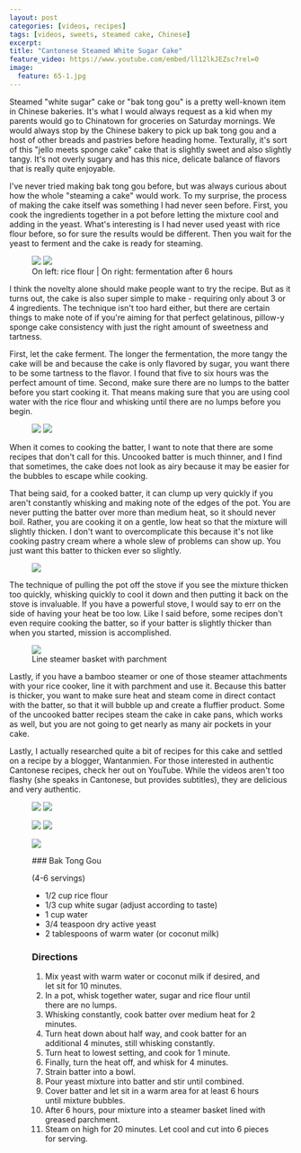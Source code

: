 ```yaml
---
layout: post
categories: [videos, recipes]
tags: [videos, sweets, steamed cake, Chinese]
excerpt: 
title: "Cantonese Steamed White Sugar Cake"
feature_video: https://www.youtube.com/embed/ll12lkJEZsc?rel=0
image:
  feature: 65-1.jpg
---
```


Steamed "white sugar" cake or "bak tong gou" is a pretty well-known item in Chinese bakeries.  It's what I would always request as a kid when my parents would go to Chinatown for groceries on Saturday mornings.  We would always stop by the Chinese bakery to pick up bak tong gou and a host of other breads and pastries before heading home.  Texturally, it's sort of this "jello meets sponge cake" cake that is slightly sweet and also slightly tangy. It's not overly sugary and has this nice, delicate balance of flavors that is really quite enjoyable.

I've never tried making bak tong gou before, but was always curious about how the whole "steaming a cake" would work.   To my surprise, the process of making the cake itself was something I had never seen before.  First, you cook the ingredients together in a pot before letting the mixture cool and adding in the yeast.  What's interesting is I had never used yeast with rice flour before, so for sure the results would be different.  Then you wait for the yeast to ferment and the cake is ready for steaming.     

<figure class="half">
<img src="/images/65-2.jpg">
<img src="/images/65-12.jpg">
 <figcaption> On left: rice flour | On right: fermentation after 6 hours </figcaption>
</figure>

I think the novelty alone should make people want to try the recipe.  But as it turns out, the cake is also super simple to make - requiring only about 3 or 4 ingredients.  The technique isn't too hard either, but there are certain things to make note of if you're aiming for that perfect gelatinous, pillow-y sponge cake consistency with just the right amount of sweetness and tartness.

First, let the cake ferment.  The longer the fermentation, the more tangy the cake will be and because the cake is only flavored by sugar, you want there to be some tartness to the flavor.  I found that five to six hours was the perfect amount of time.  Second, make sure there are no lumps to the batter before you start cooking it.  That means making sure that you are using cool water with the rice flour and whisking until there are no lumps before you begin.  

<figure class="half">
<img src="/images/65-5.jpg">
<img src="/images/65-6.jpg">
</figure>

When it comes to cooking the batter, I want to note that there are some recipes that don't call for this.  Uncooked batter is much thinner, and I find that sometimes, the cake does not look as airy because it may be easier for the bubbles to escape while cooking. 

That being said, for a cooked batter, it can clump up very quickly if you aren't constantly whisking and making note of the edges of the pot.  You are never putting the batter over more than medium heat, so it should never boil.  Rather, you are cooking it on a gentle, low heat so that the mixture will slightly thicken.  I don't want to overcomplicate this because it's not like cooking pastry cream where a whole slew of problems can show up.  You just want this batter to thicken ever so slightly.

<figure>
    <img src="/images/65-7.jpg">
</figure>

The technique of pulling the pot off the stove if you see the mixture thicken too quickly, whisking quickly to cool it down and then putting it back on the stove is invaluable.  If you have a powerful stove, I would say to err on the side of having your heat be too low.  Like I said before, some recipes don't even require cooking the batter, so if your batter is slightly thicker than when you started, mission is accomplished. 

<figure>
    <img src="/images/65-11.jpg">
     <figcaption> Line steamer basket with parchment </figcaption>
</figure>

Lastly, if you have a bamboo steamer or one of those steamer attachments with your rice cooker, line it with parchment and use it. Because this batter is thicker, you want to make sure heat and steam come in direct contact with the batter, so that it will bubble up and create a fluffier product. Some of the uncooked batter recipes steam the cake in cake pans, which works as well, but you are not going to get nearly as many air pockets in your cake.

Lastly, I actually researched quite a bit of recipes for this cake and settled on a recipe by a blogger, Wantanmien.  For those interested in authentic Cantonese recipes, check her out on YouTube. While the videos aren't too flashy (she speaks in Cantonese, but provides subtitles), they are delicious and very authentic.  

<figure class="half">
<img src="/images/65-4.jpg">
<img src="/images/65-6.jpg">
</figure>

<figure class="half">
<img src="/images/65-13.jpg">
<img src="/images/65-14.jpg">
</figure>

<figure>
    <img src="/images/65-15.jpg">
</figure>


<figure class="ingredients" markdown="1">
### Bak Tong Gou

(4-6 servings)

- 1/2 cup rice flour
- 1/3 cup white sugar (adjust according to taste)
- 1 cup water
- 3/4 teaspoon dry active yeast
- 2 tablespoons of warm water (or coconut milk) 

</figure>
<figure class="directions" markdown="1">

### Directions

1. Mix yeast with warm water or coconut milk if desired, and let sit for 10 minutes.
2. In a pot, whisk together water, sugar and rice flour until there are no lumps. 
3. Whisking constantly, cook batter over medium heat for 2 minutes.  
4. Turn heat down about half way, and cook batter for an additional 4 minutes, still whisking constantly.
5. Turn heat to lowest setting, and cook for 1 minute.
6. Finally, turn the heat off, and whisk for 4 minutes.
7. Strain batter into a bowl.
8. Pour yeast mixture into batter and stir until combined.
9. Cover batter and let sit in a warm area for at least 6 hours until mixture bubbles.
10. After 6 hours, pour mixture into a steamer basket lined with greased parchment.
11. Steam on high for 20 minutes.  Let cool and cut into 6 pieces for serving.

</figure>